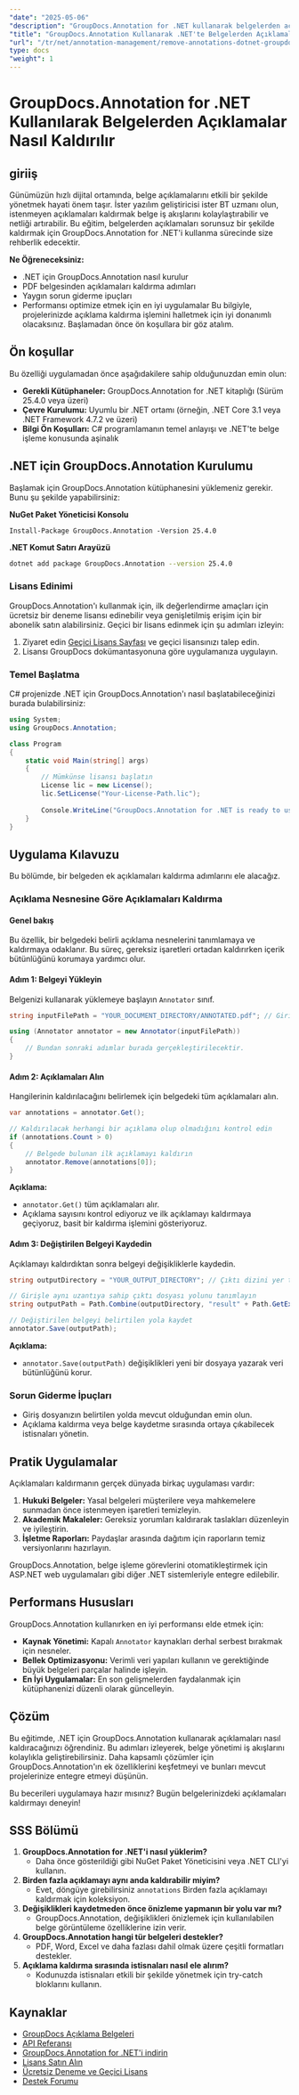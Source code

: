 ```yaml
---
"date": "2025-05-06"
"description": "GroupDocs.Annotation for .NET kullanarak belgelerden açıklamaları etkili bir şekilde nasıl kaldıracağınızı öğrenin. Bu kapsamlı kılavuzla belge iş akışlarınızı kolaylaştırın ve netliği artırın."
"title": "GroupDocs.Annotation Kullanarak .NET'te Belgelerden Açıklamaları Kaldırma"
"url": "/tr/net/annotation-management/remove-annotations-dotnet-groupdocs/"
type: docs
"weight": 1
---
```


# GroupDocs.Annotation for .NET Kullanılarak Belgelerden Açıklamalar Nasıl Kaldırılır

## giriiş
Günümüzün hızlı dijital ortamında, belge açıklamalarını etkili bir şekilde yönetmek hayati önem taşır. İster yazılım geliştiricisi ister BT uzmanı olun, istenmeyen açıklamaları kaldırmak belge iş akışlarını kolaylaştırabilir ve netliği artırabilir. Bu eğitim, belgelerden açıklamaları sorunsuz bir şekilde kaldırmak için GroupDocs.Annotation for .NET'i kullanma sürecinde size rehberlik edecektir.

**Ne Öğreneceksiniz:**
- .NET için GroupDocs.Annotation nasıl kurulur
- PDF belgesinden açıklamaları kaldırma adımları
- Yaygın sorun giderme ipuçları
- Performansı optimize etmek için en iyi uygulamalar
Bu bilgiyle, projelerinizde açıklama kaldırma işlemini halletmek için iyi donanımlı olacaksınız. Başlamadan önce ön koşullara bir göz atalım.

## Ön koşullar
Bu özelliği uygulamadan önce aşağıdakilere sahip olduğunuzdan emin olun:

- **Gerekli Kütüphaneler:** GroupDocs.Annotation for .NET kitaplığı (Sürüm 25.4.0 veya üzeri)
- **Çevre Kurulumu:** Uyumlu bir .NET ortamı (örneğin, .NET Core 3.1 veya .NET Framework 4.7.2 ve üzeri)
- **Bilgi Ön Koşulları:** C# programlamanın temel anlayışı ve .NET'te belge işleme konusunda aşinalık

## .NET için GroupDocs.Annotation Kurulumu
Başlamak için GroupDocs.Annotation kütüphanesini yüklemeniz gerekir. Bunu şu şekilde yapabilirsiniz:

**NuGet Paket Yöneticisi Konsolu**
```shell
Install-Package GroupDocs.Annotation -Version 25.4.0
```

**.NET Komut Satırı Arayüzü**
```bash
dotnet add package GroupDocs.Annotation --version 25.4.0
```

### Lisans Edinimi
GroupDocs.Annotation'ı kullanmak için, ilk değerlendirme amaçları için ücretsiz bir deneme lisansı edinebilir veya genişletilmiş erişim için bir abonelik satın alabilirsiniz. Geçici bir lisans edinmek için şu adımları izleyin:
1. Ziyaret edin [Geçici Lisans Sayfası](https://purchase.groupdocs.com/temporary-license/) ve geçici lisansınızı talep edin.
2. Lisansı GroupDocs dokümantasyonuna göre uygulamanıza uygulayın.

### Temel Başlatma
C# projenizde .NET için GroupDocs.Annotation'ı nasıl başlatabileceğinizi burada bulabilirsiniz:

```csharp
using System;
using GroupDocs.Annotation;

class Program
{
    static void Main(string[] args)
    {
        // Mümkünse lisansı başlatın
        License lic = new License();
        lic.SetLicense("Your-License-Path.lic");
        
        Console.WriteLine("GroupDocs.Annotation for .NET is ready to use.");
    }
}
```

## Uygulama Kılavuzu
Bu bölümde, bir belgeden ek açıklamaları kaldırma adımlarını ele alacağız.

### Açıklama Nesnesine Göre Açıklamaları Kaldırma
#### Genel bakış
Bu özellik, bir belgedeki belirli açıklama nesnelerini tanımlamaya ve kaldırmaya odaklanır. Bu süreç, gereksiz işaretleri ortadan kaldırırken içerik bütünlüğünü korumaya yardımcı olur.

#### Adım 1: Belgeyi Yükleyin
Belgenizi kullanarak yüklemeye başlayın `Annotator` sınıf.

```csharp
string inputFilePath = "YOUR_DOCUMENT_DIRECTORY/ANNOTATED.pdf"; // Giriş dosyası yolu yer tutucusu

using (Annotator annotator = new Annotator(inputFilePath))
{
    // Bundan sonraki adımlar burada gerçekleştirilecektir.
}
```

#### Adım 2: Açıklamaları Alın
Hangilerinin kaldırılacağını belirlemek için belgedeki tüm açıklamaları alın.

```csharp
var annotations = annotator.Get();

// Kaldırılacak herhangi bir açıklama olup olmadığını kontrol edin
if (annotations.Count > 0)
{
    // Belgede bulunan ilk açıklamayı kaldırın
    annotator.Remove(annotations[0]);
}
```

**Açıklama:**
- `annotator.Get()` tüm açıklamaları alır.
- Açıklama sayısını kontrol ediyoruz ve ilk açıklamayı kaldırmaya geçiyoruz, basit bir kaldırma işlemini gösteriyoruz.

#### Adım 3: Değiştirilen Belgeyi Kaydedin
Açıklamayı kaldırdıktan sonra belgeyi değişikliklerle kaydedin.

```csharp
string outputDirectory = "YOUR_OUTPUT_DIRECTORY"; // Çıktı dizini yer tutucusu

// Girişle aynı uzantıya sahip çıktı dosyası yolunu tanımlayın
string outputPath = Path.Combine(outputDirectory, "result" + Path.GetExtension(inputFilePath));

// Değiştirilen belgeyi belirtilen yola kaydet
annotator.Save(outputPath);
```

**Açıklama:**
- `annotator.Save(outputPath)` değişiklikleri yeni bir dosyaya yazarak veri bütünlüğünü korur.

### Sorun Giderme İpuçları
- Giriş dosyanızın belirtilen yolda mevcut olduğundan emin olun.
- Açıklama kaldırma veya belge kaydetme sırasında ortaya çıkabilecek istisnaları yönetin.
  
## Pratik Uygulamalar
Açıklamaları kaldırmanın gerçek dünyada birkaç uygulaması vardır:

1. **Hukuki Belgeler:** Yasal belgeleri müşterilere veya mahkemelere sunmadan önce istenmeyen işaretleri temizleyin.
2. **Akademik Makaleler:** Gereksiz yorumları kaldırarak taslakları düzenleyin ve iyileştirin.
3. **İşletme Raporları:** Paydaşlar arasında dağıtım için raporların temiz versiyonlarını hazırlayın.

GroupDocs.Annotation, belge işleme görevlerini otomatikleştirmek için ASP.NET web uygulamaları gibi diğer .NET sistemleriyle entegre edilebilir.

## Performans Hususları
GroupDocs.Annotation kullanırken en iyi performansı elde etmek için:
- **Kaynak Yönetimi:** Kapalı `Annotator` kaynakları derhal serbest bırakmak için nesneler.
- **Bellek Optimizasyonu:** Verimli veri yapıları kullanın ve gerektiğinde büyük belgeleri parçalar halinde işleyin.
- **En İyi Uygulamalar:** En son gelişmelerden faydalanmak için kütüphanenizi düzenli olarak güncelleyin.

## Çözüm
Bu eğitimde, .NET için GroupDocs.Annotation kullanarak açıklamaları nasıl kaldıracağınızı öğrendiniz. Bu adımları izleyerek, belge yönetimi iş akışlarını kolaylıkla geliştirebilirsiniz. Daha kapsamlı çözümler için GroupDocs.Annotation'ın ek özelliklerini keşfetmeyi ve bunları mevcut projelerinize entegre etmeyi düşünün.

Bu becerileri uygulamaya hazır mısınız? Bugün belgelerinizdeki açıklamaları kaldırmayı deneyin!

## SSS Bölümü
1. **GroupDocs.Annotation for .NET'i nasıl yüklerim?**
   - Daha önce gösterildiği gibi NuGet Paket Yöneticisini veya .NET CLI'yi kullanın.
2. **Birden fazla açıklamayı aynı anda kaldırabilir miyim?**
   - Evet, döngüye girebilirsiniz `annotations` Birden fazla açıklamayı kaldırmak için koleksiyon.
3. **Değişiklikleri kaydetmeden önce önizleme yapmanın bir yolu var mı?**
   - GroupDocs.Annotation, değişiklikleri önizlemek için kullanılabilen belge görüntüleme özelliklerine izin verir.
4. **GroupDocs.Annotation hangi tür belgeleri destekler?**
   - PDF, Word, Excel ve daha fazlası dahil olmak üzere çeşitli formatları destekler.
5. **Açıklama kaldırma sırasında istisnaları nasıl ele alırım?**
   - Kodunuzda istisnaları etkili bir şekilde yönetmek için try-catch bloklarını kullanın.

## Kaynaklar
- [GroupDocs Açıklama Belgeleri](https://docs.groupdocs.com/annotation/net/)
- [API Referansı](https://reference.groupdocs.com/annotation/net/)
- [GroupDocs.Annotation for .NET'i indirin](https://releases.groupdocs.com/annotation/net/)
- [Lisans Satın Alın](https://purchase.groupdocs.com/buy)
- [Ücretsiz Deneme ve Geçici Lisans](https://releases.groupdocs.com/annotation/net/)
- [Destek Forumu](https://forum.groupdocs.com/c/annotation/)